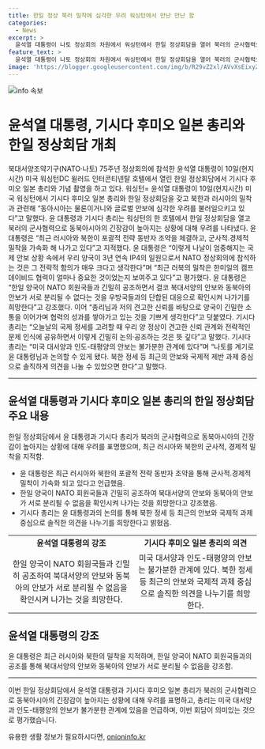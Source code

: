 ```yaml
---
title: 한일 정상 북러 밀착에 심각한 우려 워싱턴에서 만난 만난 함 
categories:
  - News
excerpt: >
  윤석열 대통령이 나토 정상회의 차원에서 워싱턴에서 한일 정상회담을 열어 북러의 군사협력으로 동북아시아의 긴장 상황에 우려를 표명했다. 윤 대통령은 러시아와 북한의 밀착에 대해 경고하며, 한일이 나토 회원국들과 긴밀히 공조하여 동북아의 안보를 확보할 것을 강조했고, 기시다 일본 총리도 이를 지지하며 긴밀한 협력을 강조했다.
feature_text: >
  윤석열 대통령이 나토 정상회의 차원에서 워싱턴에서 한일 정상회담을 열어 북러의 군사협력으로 동북아시아의 긴장 상황에 우려를 표명했다. 윤 대통령은 러시아와 북한의 밀착에 대해 경고하며, 한일이 나토 회원국들과 긴밀히 공조하여 동북아의 안보를 확보할 것을 강조했고, 기시다 일본 총리도 이를 지지하며 긴밀한 협력을 강조했다.
image: 'https://blogger.googleusercontent.com/img/b/R29vZ2xl/AVvXsEixyZcFfHzMRdzZMjFBmAUKJYCLCGyLL1o632UiGVXcaFdKo_bkvkuCioo0uUKlGfBVcT3P84aROyZIXSBEx3Aw5nCQ3pTgDom1WDC4m8eifvWiAmWEEVb4x6G_l8C0QH225ldMjyaFvpxGEBGNO37VmDTDMHGhJPq73UglMfDca1-0aw/s1600/blogspot.png'
---
```


<p><img src="https://blogger.googleusercontent.com/img/b/R29vZ2xl/AVvXsEixyZcFfHzMRdzZMjFBmAUKJYCLCGyLL1o632UiGVXcaFdKo_bkvkuCioo0uUKlGfBVcT3P84aROyZIXSBEx3Aw5nCQ3pTgDom1WDC4m8eifvWiAmWEEVb4x6G_l8C0QH225ldMjyaFvpxGEBGNO37VmDTDMHGhJPq73UglMfDca1-0aw/s1600/blogspot.png" alt="info 속보" /></p>

<h1>윤석열 대통령, 기시다 후미오 일본 총리와 한일 정상회담 개최</h1>

<p data-ke-size="size16">북대서양조약기구(NATO·나토) 75주년 정상회의에 참석한 윤석열 대통령이 10일(현지시간) 미국 워싱턴DC 윌러드 인터콘티넨탈 호텔에서 열린 한일 정상회담에서 기시다 후미오 일본 총리와 기념 촬영을 하고 있다. 워싱턴= 윤석열 대통령이 10일(현지시간) 미국 워싱턴에서 기시다 후미오 일본 총리와 한일 정상회담을 갖고 북한과 러시아의 밀착과 관련해 “동아시아는 물론이거니와 글로벌 안보에 심각한 우려를 불러일으키고 있다”고 말했다. 윤 대통령과 기시다 총리는 워싱턴의 한 호텔에서 한일 정상회담을 열고 북러의 군사협력으로 동북아시아의 긴장감이 높아지는 상황에 대해 우려를 나타냈다. 윤 대통령은 “최근 러시아와 북한이 포괄적 전략 동반자 조약을 체결하고, 군사적․경제적 밀착을 가속화 해 나가고 있다”고 지적했다. 윤 대통령은 “이렇게 나날이 엄중해지는 국제 안보 상황 속에서 우리 양국이 3년 연속 IP4의 일원으로서 NATO 정상회의에 참석하는 것은 그 전략적 함의가 매우 크다고 생각한다”며 “최근 러북의 밀착은 한미일의 캠프 데이비드 협력이 얼마나 중요한 것이었는지 보여주고 있다”고 평가했다. 윤 대통령은 “한일 양국이 NATO 회원국들과 긴밀히 공조하면서 결코 북대서양의 안보와 동북아의 안보가 서로 분리될 수 없다는 것을 우방국들과의 단합된 대응으로 확인시켜 나가기를 희망한다”고 강조했다. 이어 “총리님과 저의 견고한 신뢰를 바탕으로 양국이 긴밀한 소통을 이어가며 협력의 성과를 쌓아가고 있는 것을 기쁘게 생각한다”고 덧붙였다. 기시다 총리는 “오늘날의 국제 정세를 고려할 때 우리 양 정상이 견고한 신뢰 관계와 전략적인 문제 인식에 공유하면서 이렇게 긴밀히 논의·공조하는 것은 뜻 깊다”고 말했다. 기시다 총리는 “미국 대서양과 인도-태평양의 안보는 불가분한 관계에 있다”며 “나토를 계기로 윤 대통령님과 논의할 수 있게 됐다. 북한 정세 등 최근의 안보와 국제적 제반 과제 중심으로 솔직하게 의견을 나눌 수 있었으면 한다”고 말했다.</p>

<hr>

<h2 data-ke-size="size26">윤석열 대통령과 기시다 후미오 일본 총리의 한일 정상회담 주요 내용</h2>

<p data-ke-size="size16">한일 정상회담에서 윤 대통령과 기시다 총리가 북러의 군사협력으로 동북아시아의 긴장감이 높아지는 상황에 대해 우려를 표명했으며, 최근 러시아와 북한의 군사적, 경제적 밀착을 지적함.</p>

<ul>
    <li>윤 대통령은 최근 러시아와 북한의 포괄적 전략 동반자 조약을 통해 군사적․경제적 밀착이 가속화 되고 있다고 언급했음.</li>
    <li>한일 양국이 NATO 회원국들과 긴밀히 공조하여 북대서양의 안보와 동북아의 안보가 서로 분리될 수 없음을 확인시켜 나가는 것을 희망한다고 강조했음.</li>
    <li>기시다 총리는 윤 대통령과의 논의를 통해 북한 정세 등 최근의 안보와 국제적 과제 중심으로 솔직한 의견을 나누기를 희망한다고 밝혔음.</li>
</ul>

<table>
    <tr>
        <td style="text-align: center; height: 17px;"><b>윤석열 대통령의 강조</b></td>
        <td style="text-align: center; height: 17px;"><b>기시다 후미오 일본 총리의 의견</b></td>
    </tr>
    <tr>
        <td style="text-align: center; height: 17px;">한일 양국이 NATO 회원국들과 긴밀히 공조하여 북대서양의 안보와 동북아의 안보가 서로 분리될 수 없음을 확인시켜 나가는 것을 희망한다.</td>
        <td style="text-align: center; height: 17px;">미국 대서양과 인도-태평양의 안보는 불가분한 관계에 있다. 북한 정세 등 최근의 안보와 국제적 과제 중심으로 솔직한 의견을 나누기를 희망한다.</td>
    </tr>
</table>

<p data-ke-size="size16"></p>

<p data-ke-size="size16"></p>

<h2 data-ke-size="size26">윤석열 대통령의 강조</h2>

<p data-ke-size="size16">윤 대통령은 최근 러시아와 북한의 밀착을 지적하며, 한일 양국이 NATO 회원국들과의 공조를 통해 북대서양의 안보와 동북아의 안보가 서로 분리될 수 없음을 강조함.</p>

<hr>

<p data-ke-size="size16">이번 한일 정상회담에서 윤석열 대통령과 기시다 후미오 일본 총리가 북러의 군사협력으로 동북아시아의 긴장감이 높아지는 상황에 대해 우려를 표명하고, 총리는 미국 대서양과 인도-태평양의 안보가 불가분한 관계에 있음을 언급하며, 이번 회담이 의미있는 것으로 평가했습니다.</p>
유용한 생활 정보가 필요하시다면, <a href="https://onioninfo.kr" rel="dofollow">onioninfo.kr</a>


